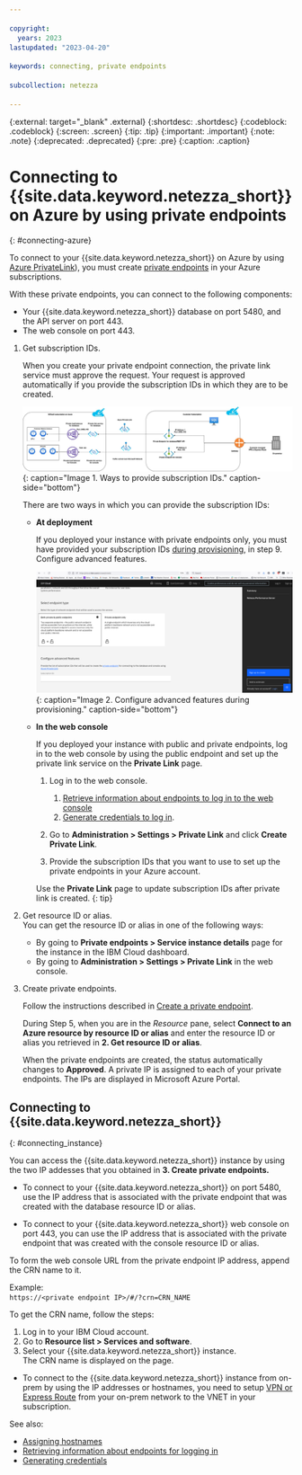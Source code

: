 ```yaml
---

copyright:
  years: 2023
lastupdated: "2023-04-20"

keywords: connecting, private endpoints

subcollection: netezza

---
```

{:external: target="_blank" .external}
{:shortdesc: .shortdesc}
{:codeblock: .codeblock}
{:screen: .screen}
{:tip: .tip}
{:important: .important}
{:note: .note}
{:deprecated: .deprecated}
{:pre: .pre}
{:caption: .caption}

# Connecting to {{site.data.keyword.netezza_short}} on Azure by using private endpoints
{: #connecting-azure}

To connect to your {{site.data.keyword.netezza_short}} on Azure by using [Azure PrivateLink](https://learn.microsoft.com/en-us/azure/private-link/private-link-service-overview)), you must create [private endpoints](https://learn.microsoft.com/en-us/azure/private-link/private-endpoint-overview) in your Azure subscriptions.

With these private endpoints, you can connect to the following components:

- Your {{site.data.keyword.netezza_short}} database on port 5480, and the API server on port 443.
- The web console on port 443.

1. Get subscription IDs.

   When you create your private endpoint connection, the private link service must approve the request. Your request is approved automatically if you provide the subscription IDs in which they are to be created.

   ![Providing subscription IDs](../images/conn_wc_d.png){: caption="Image 1. Ways to provide subscription IDs." caption-side="bottom"}

   There are two ways in which you can provide the subscription IDs:  

   - **At deployment**  

      If you deployed your instance with private endpoints only, you must have provided your subscription IDs [during provisioning](/docs/netezza?topic=netezza-getstarted), in step 9. Configure advanced features.  

      ![Connecting to {{site.data.keyword.netezza_short}}](../images/connecting2.png){: caption="Image 2. Configure advanced features during provisioning." caption-side="bottom"}

   - **In the web console**

      If you deployed your instance with public and private endpoints, log in to the web console by using the public endpoint and set up the private link service on the **Private Link** page.  

      1. Log in to the web console.  

         1. [Retrieve information about endpoints to log in to the web console](/docs/netezza?topic=netezza-next-endpoints)
         1. [Generate credentials to log in](/docs/netezza?topic=netezza-generate-credentials).

      1. Go to **Administration > Settings > Private Link** and click **Create Private Link**.
      1. Provide the subscription IDs that you want to use to set up the private endpoints in your Azure account.  

      Use the **Private Link** page to update subscription IDs after private link is created.
      {: tip}

1. Get resource ID or alias.  
   You can get the resource ID or alias in one of the following ways:

   - By going to **Private endpoints > Service instance details** page for the instance in the IBM Cloud dashboard.
   - By going to **Administration > Settings > Private Link** in the web console.

1. Create private endpoints.

   Follow the instructions described in [Create a private endpoint](https://learn.microsoft.com/en-us/azure/private-link/create-private-endpoint-portal?tabs=dynamic-ip#create-a-private-endpoint).  

   During Step 5, when you are in the _Resource_ pane, select **Connect to an Azure resource by resource ID or alias** and enter the resource ID or alias you retrieved in **2. Get resource ID or alias**.

   When the private endpoints are created, the status automatically changes to **Approved**. A private IP is assigned to each of your private endpoints. The IPs are displayed in Microsoft Azure Portal.

## Connecting to {{site.data.keyword.netezza_short}}
{: #connecting_instance}

You can access the {{site.data.keyword.netezza_short}} instance by using the two IP addesses that you obtained in **3. Create private endpoints.**

- To connect to your {{site.data.keyword.netezza_short}} on port 5480, use the IP address that is associated with the private endpoint that was created with the database resource ID or alias.

- To connect to your {{site.data.keyword.netezza_short}} web console on port 443, you can use the IP address that is associated with the private endpoint that was created with the console resource ID or alias.  

To form the web console URL from the private endpoint IP address, append the CRN name to it.  

Example:  
`https://<private endpoint IP>/#/?crn=CRN_NAME`  

To get the CRN name, follow the steps:

1. Log in to your IBM Cloud account.
1. Go to **Resource list > Services and software**.
1. Select your {{site.data.keyword.netezza_short}} instance.  
   The CRN name is displayed on the page.

- To connect to the {{site.data.keyword.netezza_short}} instance from on-prem by using the IP addresses or hostnames, you need to setup [VPN or Express Route](https://learn.microsoft.com/en-us/azure/architecture/reference-architectures/hybrid-networking/) from your on-prem network to the VNET in your subscription.

See also:
- [Assigning hostnames](/docs/netezza?topic=netezza-assing_hostnames)
- [Retrieving information about endpoints for logging in](/docs/netezza?topic=netezza-next-endpoints)
- [Generating credentials](/docs/netezza?topic=netezza-generate-credentials)